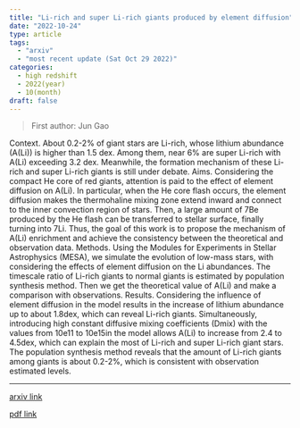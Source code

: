 ```yaml
---
title: "Li-rich and super Li-rich giants produced by element diffusion"
date: "2022-10-24"
type: article
tags:
  - "arxiv"
  - "most recent update (Sat Oct 29 2022)"
categories:
  - high redshift
  - 2022(year)
  - 10(month)
draft: false
---
```


> First author: Jun Gao

 Context. About 0.2-2% of giant stars are Li-rich, whose lithium abundance
(A(Li)) is higher than 1.5 dex. Among them, near 6% are super Li-rich with
A(Li) exceeding 3.2 dex. Meanwhile, the formation mechanism of these Li-rich
and super Li-rich giants is still under debate. Aims. Considering the compact
He core of red giants, attention is paid to the effect of element diffusion on
A(Li). In particular, when the He core flash occurs, the element diffusion
makes the thermohaline mixing zone extend inward and connect to the inner
convection region of stars. Then, a large amount of 7Be produced by the He
flash can be transferred to stellar surface, finally turning into 7Li. Thus,
the goal of this work is to propose the mechanism of A(Li) enrichment and
achieve the consistency between the theoretical and observation data. Methods.
Using the Modules for Experiments in Stellar Astrophysics (MESA), we simulate
the evolution of low-mass stars, with considering the effects of element
diffusion on the Li abundances. The timescale ratio of Li-rich giants to normal
giants is estimated by population synthesis method. Then we get the theoretical
value of A(Li) and make a comparison with observations. Results. Considering
the influence of element diffusion in the model results in the increase of
lithium abundance up to about 1.8dex, which can reveal Li-rich giants.
Simultaneously, introducing high constant diffusive mixing coefficients (Dmix)
with the values from 10e11 to 10e15in the model allows A(Li) to increase from
2.4 to 4.5dex, which can explain the most of Li-rich and super Li-rich giant
stars. The population synthesis method reveals that the amount of Li-rich
giants among giants is about 0.2-2%, which is consistent with observation
estimated levels.

---
[arxiv link](http://arxiv.org/abs/2210.13152v1)

[pdf link](http://arxiv.org/pdf/2210.13152v1)
